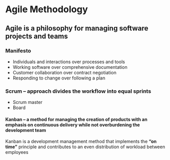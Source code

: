 # Agile Methodology

## Agile is a philosophy for managing software projects and teams

### Manifesto

- Individuals and interactions over processes and tools
- Working software over comprehensive documentation
- Customer collaboration over contract negotiation
- Responding to change over following a plan

### Scrum – approach divides the workflow into equal sprints

- Scrum master
- Board

#### Kanban – a method for managing the creation of products with an emphasis on continuous delivery while not overburdening the development team

Kanban is a development management method that implements the **“on time”** principle and contributes to an even distribution of workload between employees
